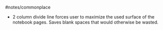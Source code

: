 #notes/commonplace
- 2 column divide line forces user to maximize the used surface of the notebook pages. Saves blank spaces that would otherwise be wasted.
